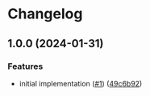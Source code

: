 # Changelog

## 1.0.0 (2024-01-31)


### Features

* initial implementation ([#1](https://github.com/vasco-santos/esbuild-plugin-w3up-client-wasm-import/issues/1)) ([49c6b92](https://github.com/vasco-santos/esbuild-plugin-w3up-client-wasm-import/commit/49c6b92b042a74943b2ccd9b139c7666f8614f1b))
